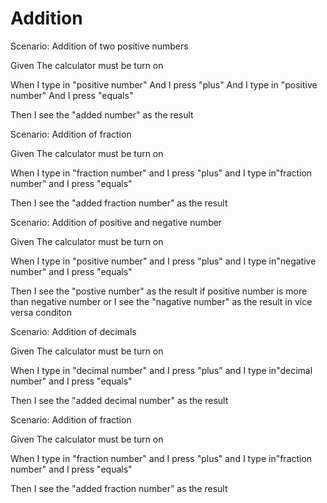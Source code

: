 # Addition

Scenario: Addition of two positive numbers
  
  Given The calculator must be turn on

  When I type in "positive number"
       And I press "plus"
       And I type in "positive number"
       And I press "equals"
  
  Then I see the "added number" as the result

Scenario: Addition of fraction
  
  Given The calculator must be turn on
  
  When I type in "fraction number"
  and I press "plus"
  and I type in"fraction number"
  and I press "equals"
  
  Then I see the "added fraction number" as the result
  
Scenario: Addition of positive and negative number
  
  Given The calculator must be turn on
  
  When I type in "positive number"
  and I press "plus"
  and I type in"negative number"
  and I press "equals"
  
  Then I see the "postive number" as the result if positive
  number is more than negative number 
  or I see the "nagative number" as the result 
  in vice versa conditon

Scenario: Addition of decimals
  
  Given The calculator must be turn on
  
  When I type in "decimal number"
  and I press "plus"
  and I type in"decimal number"
  and I press "equals"
  
  Then I see the "added decimal number" as the result

Scenario: Addition of fraction
  
  Given The calculator must be turn on
  
  When I type in "fraction number"
  and I press "plus"
  and I type in"fraction number"
  and I press "equals"
  
  Then I see the "added fraction number" as the result

